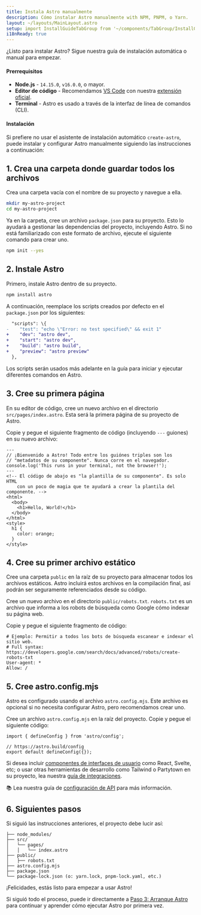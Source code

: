 ```yaml
---
title: Instala Astro manualmente
description: Cómo instalar Astro manualmente with NPM, PNPM, o Yarn.
layout: ~/layouts/MainLayout.astro
setup: import InstallGuideTabGroup from '~/components/TabGroup/InstallGuideTabGroup.astro';
i18nReady: true
---
```


¿Listo para instalar Astro? Sigue nuestra guía de instalación automática o
manual para empezar.

#### Prerrequisitos

- **Node.js** - `14.15.0`, `v16.0.0`, o mayor.
- **Editor de código** - Recomendamos [VS Code](https://code.visualstudio.com/)
  con nuestra
  [extensión oficial](https://marketplace.visualstudio.com/items?itemName=astro-build.astro-vscode).
- **Terminal** - Astro es usado a través de la interfaz de línea de comandos
  (CLI).

<InstallGuideTabGroup />

#### Instalación

Si prefiere no usar el asistente de instalación automático `create-astro`, puede
instalar y configurar Astro manualmente siguiendo las instrucciones a
continuación:

## 1. Crea una carpeta donde guardar todos los archivos

Crea una carpeta vacía con el nombre de su proyecto y navegue a ella.

```bash
mkdir my-astro-project
cd my-astro-project
```

Ya en la carpeta, cree un archivo `package.json` para su proyecto. Esto lo
ayudará a gestionar las dependencias del proyecto, incluyendo Astro. Si no está
familiarizado con este formato de archivo, ejecute el siguiente comando para
crear uno.

```bash
npm init --yes
```

## 2. Instale Astro

Primero, instale Astro dentro de su proyecto.

```bash
npm install astro
```

A continuación, reemplace los scripts creados por defecto en el `package.json`
por los siguientes:

```diff
  "scripts": \{
-    "test": "echo \"Error: no test specified\" && exit 1"
+    "dev": "astro dev",
+    "start": "astro dev",
+    "build": "astro build",
+    "preview": "astro preview"
  },
```

Los scripts serán usados más adelante en la guía para iniciar y ejecutar
diferentes comandos en Astro.

## 3. Cree su primera página

En su editor de código, cree un nuevo archivo en el directorio
`src/pages/index.astro`. Esta será la primera página de su proyecto de Astro.

Copie y pegue el siguiente fragmento de código (incluyendo `---` guiones) en su
nuevo archivo:

```astro
---
// ¡Bienvenido a Astro! Todo entre los guiónes triples son los 
// "metadatos de su componente". Nunca corre en el navegador.
console.log('This runs in your terminal, not the browser!');
---
<!-- El código de abajo es "la plantilla de su componente". Es solo HTML 
    con un poco de magia que te ayudará a crear la plantila del componente. -->
<html>
  <body>
    <h1>Hello, World!</h1>
  </body>
</html>
<style>
  h1 {
    color: orange;
  }
</style>
```

## 4. Cree su primer archivo estático

Cree una carpeta `public` en la raíz de su proyecto para almacenar todos los
archivos estáticos. Astro incluirá estos archivos en la compilación final, así
podrán ser seguramente referenciados desde su código.

Cree un nuevo archivo en el directorio `public/robots.txt`. `robots.txt` es un
archivo que informa a los robots de búsqueda como Google cómo indexar su página
web.

Copie y pegue el siguiente fragmento de código:

```
# Ejemplo: Permitir a todos los bots de búsqueda escanear e indexar el sitio web. 
# Full syntax: https://developers.google.com/search/docs/advanced/robots/create-robots-txt
User-agent: *
Allow: /
```

## 5. Cree astro.config.mjs

Astro es configurado usando el archivo `astro.config.mjs`. Este archivo es
opcional si no necesita configurar Astro, pero recomendamos crear uno.

Cree un archivo `astro.config.mjs` en la raíz del proyecto. Copie y pegue el
siguiente código:

```
import { defineConfig } from 'astro/config';

// https://astro.build/config
export default defineConfig({});
```

Si desea incluir
[componentes de interfaces de usuario](/es/core-concepts/framework-components/)
como React, Svelte, etc; o usar otras herramientas de desarrollo como Tailwind o
Partytown en su proyecto, lea nuestra
[guía de integraciones](/es/guides/integrations-guide).

📚 Lea nuestra guía de
[configuración de API](/es/reference/configuration-reference/) para más
información.

## 6. Siguientes pasos

Si siguió las instrucciones anteriores, el proyecto debe lucir así:

```
├── node_modules/
├── src/
│   └── pages/
│   │   └── index.astro
├── public/
│   ├── robots.txt
├── astro.config.mjs
├── package.json
└── package-lock.json (o: yarn.lock, pnpm-lock.yaml, etc.)
```

¡Felicidades, estás listo para empezar a usar Astro!

Si siguió todo el proceso, puede ir directamente a
[Paso 3: Arranque Astro](/es/install/auto#3-arranque-astro-) para continuar y
aprender cómo ejecutar Astro por primera vez.
